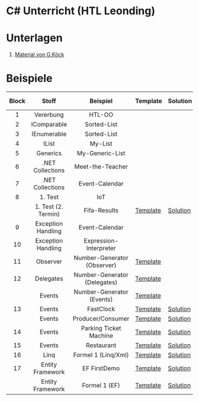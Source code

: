 
# C# Unterricht (HTL Leonding)

# Unterlagen

1. [Material von G.Köck](https://github.com/jfuerlinger/CS_IV_19_20)

# Beispiele

| Block |        Stoff        |           Beispiel           | Template                                                                                         | Solution                                                                                         | Live Coding                                                       |
|:-----:|:-------------------:|:----------------------------:|--------------------------------------------------------------------------------------------------|--------------------------------------------------------------------------------------------------|-------------------------------------------------------------------|
|   1   |      Vererbung      |            HTL-OO            |                                                                                                  |                                                                                                  |                                                                   |
|   2   |     IComparable     |         Sorted-List          |                                                                                                  |                                                                                                  |                                                                   |
|   3   |     IEnumerable     |         Sorted-List          |                                                                                                  |                                                                                                  |                                                                   |
|   4   |        IList        |           My-List            |                                                                                                  |                                                                                                  |                                                                   |
|   5   |      Generics       |       My-Generic-List        |                                                                                                  |                                                                                                  |                                                                   |
|   6   |  .NET Collections   |       Meet-the-Teacher       |                                                                                                  |                                                                                                  |                                                                   |
|   7   |  .NET Collections   |        Event-Calendar        |                                                                                                  |                                                                                                  |                                                                   |
|   8   |       1. Test       |             IoT              |                                                                                                  |                                                                                                  |                                                                   |
|       | 1. Test (2. Termin) |         Fifa-Results         | [Template](https://github.com/jfuerlinger/csharp_samples_collections_fifa-results)               | [Solution](https://github.com/jfuerlinger/csharp_samples_collections_fifa-results_solution)      |                                                                   |
|   9   | Exception Handling  |        Event-Calendar        |                                                                                                  |                                                                                                  |                                                                   |
|  10   | Exception Handling  |    Expression-Interpreter    |                                                                                                  |                                                                                                  |                                                                   |
|  11   |      Observer       | Number-Generator (Observer)  | [Template](https://github.com/jfuerlinger/csharp_samples_observer_numbergenerator)               |                                                                                                  |                                                                   |
|  12   |      Delegates      | Number-Generator (Delegates) | [Template](https://github.com/jfuerlinger/csharp_samples_delegates_numbergenerator)              |                                                                                                  | [Live Coding](https://github.com/jfuerlinger/LiveCoding_20191212) |
|       |       Events        |  Number-Generator (Events)   | [Template](https://github.com/jfuerlinger/csharp_samples_events_numbergenerator)                 |                                                                                                  |                                                                   |
|  13   |       Events        |          FastClock           | [Template](https://github.com/jfuerlinger/csharp_samples_events_fastclock-template)              | [Solution](https://github.com/jfuerlinger/csharp_samples_events_fastclock-solution)              |                                                                   |
|       |       Events        |      Producer/Consumer       | [Template](https://github.com/jfuerlinger/csharp_samples_events_producerconsumer-template)       | [Solution](https://github.com/jfuerlinger/csharp_samples_events_producerconsumer-solution)       |                                                                   |
|  14   |       Events        |    Parking Ticket Machine    | [Template](https://github.com/jfuerlinger/csharp_samples_events_parking-ticket-machine-template) | [Solution](https://github.com/jfuerlinger/csharp_samples_events_parking-ticket-machine-solution) |                                                                   |
|  15   |       Events        |          Restaurant          | [Template](https://github.com/jfuerlinger/csharp_samples_events_restaurant-template)             | [Solution](https://github.com/jfuerlinger/csharp_samples_events_restaurant-solution)             |                                                                   |
|  16   |        Linq         |     Formel 1 (Linq/Xml)      | [Template](https://github.com/jfuerlinger/csharp_samples_linq-formula1-template)                 | [Solution](https://github.com/jfuerlinger/csharp_samples_linq-formula1-solution)                 |                                                                   |
|  17   |  Entity Framework   |         EF FirstDemo         | [Template](https://github.com/jfuerlinger/csharp_samples_ef_firstdemo-template)                  | [Solution](https://github.com/jfuerlinger/csharp_samples_ef_firstdemo-solution)                  |                                                                   |
|       |  Entity Framework   |        Formel 1 (EF)         | [Template](https://github.com/jfuerlinger/csharp_samples_ef_formula1-template)                  | [Solution](https://github.com/jfuerlinger/csharp_samples_ef_formula1-solution)                  |                                                                   |




